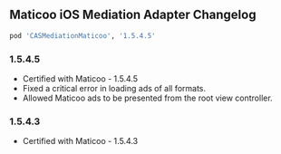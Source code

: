 ## Maticoo iOS Mediation Adapter Changelog
```ruby
pod 'CASMediationMaticoo', '1.5.4.5'
```

### 1.5.4.5
- Certified with Maticoo - 1.5.4.5
- Fixed a critical error in loading ads of all formats.
- Allowed Maticoo ads to be presented from the root view controller.

### 1.5.4.3
- Certified with Maticoo - 1.5.4.3
